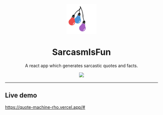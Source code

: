 <p align="center"> 
    <img src="public/short-logo.png" width="100" height="100" > 
</p>



<h1 align="center">SarcasmIsFun</h1>
<p align="center"> 
    A react app which generates sarcastic quotes and facts.
</p>

<p align="center"> 
    <img src="https://images-na.ssl-images-amazon.com/images/I/51iOHje9URL.jpg" width="350" > 
</p>

---
## Live demo

https://quote-machine-rho.vercel.app/#


